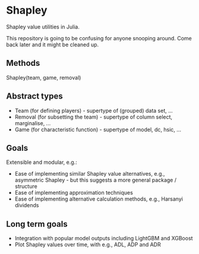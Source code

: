 # Shapley

Shapley value utilities in Julia.

This repository is going to be confusing for anyone snooping around. Come back later and it might be cleaned up.

## Methods

Shapley(team, game, removal)

## Abstract types

-   Team (for defining players) - supertype of (grouped) data set, ...
-   Removal (for subsetting the team) - supertype of column select, marginalise, ...
-   Game (for characteristic function) - supertype of model, dc, hsic, ...

## Goals

Extensible and modular, e.g.:

-   Ease of implementing similar Shapley value alternatives, e.g., asymmetric Shapley - but this suggests a more general package / structure
-   Ease of implementing approximation techniques
-   Ease of implementing alternative calculation methods, e.g., Harsanyi dividends

## Long term goals

-   Integration with popular model outputs including LightGBM and XGBoost
-   Plot Shapley values over time, with e.g., ADL, ADP and ADR
